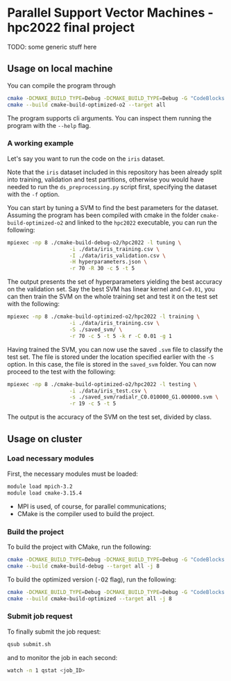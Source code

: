 # Parallel Support Vector Machines - hpc2022 final project

TODO: some generic stuff here

## Usage on local machine

You can compile the program through

```bash
cmake -DCMAKE_BUILD_TYPE=Debug -DCMAKE_BUILD_TYPE=Debug -G "CodeBlocks - Unix Makefiles" -DCMAKE_CXX_FLAGS="-O2" -S ./ -B ./cmake-build-optimized
cmake --build cmake-build-optimized-o2 --target all
```

The program supports cli arguments. You can inspect them running the program with the `--help` flag.

### A working example

Let's say you want to run the code on the `iris` dataset.

Note that the `iris` dataset included in this repository has been already split into training, validation and test
partitions, otherwise you would have needed to run the `ds_preprocessing.py` script first, specifying the dataset
with the `-f` option.

You can start by tuning a SVM to find the best parameters for the dataset. Assuming the program has been compiled with
cmake in the folder `cmake-build-optimized-o2` and linked to the `hpc2022` executable, you can run the following:

```bash
mpiexec -np 8 ./cmake-build-debug-o2/hpc2022 -l tuning \
                    -i ./data/iris_training.csv \
                    -I ./data/iris_validation.csv \
                    -H hyperparameters.json \
                    -r 70 -R 30 -c 5 -t 5
```

The output presents the set of hyperparameters yielding the best accuracy on the validation set. Say the best SVM has
linear kernel and `C=0.01`, you can then train the SVM on the whole training set and test it on the test set with the
following:

```bash
mpiexec -np 8 ./cmake-build-optimized-o2/hpc2022 -l training \
                    -i ./data/iris_training.csv \
                    -S ./saved_svm/ \
                    -r 70 -c 5 -t 5 -k r -C 0.01 -g 1
```

Having trained the SVM, you can now use the saved `.svm` file to classify the test set. The file is stored under the
location specified earlier with the `-S` option. In this case, the file is stored in the `saved_svm` folder. You can now
proceed to the test with the following:

```bash
mpiexec -np 8 ./cmake-build-optimized-o2/hpc2022 -l testing \
                    -i ./data/iris_test.csv \
                    -s ./saved_svm/radialr_C0.010000_G1.000000.svm \
                    -r 19 -c 5 -t 5
```

The output is the accuracy of the SVM on the test set, divided by class.

## Usage on cluster

### Load necessary modules

First, the necessary modules must be loaded:

```bash
module load mpich-3.2
module load cmake-3.15.4
```

- MPI is used, of course, for parallel communications;
- CMake is the compiler used to build the project.

### Build the project

To build the project with CMake, run the following:

```bash
cmake -DCMAKE_BUILD_TYPE=Debug -DCMAKE_BUILD_TYPE=Debug -G "CodeBlocks - Unix Makefiles" -S ./ -B ./cmake-build-debug
cmake --build cmake-build-debug --target all -j 8
```

To build the optimized version (<tt>-O2</tt> flag), run the following:

```bash
cmake -DCMAKE_BUILD_TYPE=Debug -DCMAKE_BUILD_TYPE=Debug -G "CodeBlocks - Unix Makefiles" -DCMAKE_CXX_FLAGS="-O2" -S ./ -B ./cmake-build-optimized
cmake --build cmake-build-optimized --target all -j 8
```

### Submit job request

To finally submit the job request:

```bash
qsub submit.sh
```

and to monitor the job in each second:

```bash
watch -n 1 qstat <job_ID>
```